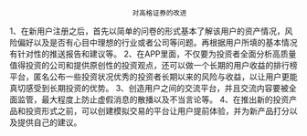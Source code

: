 
                                  对高格证券的改进
                                  
1、在新用户注册之后，首先以简单的问卷的形式基本了解该用户的资产情况，风险偏好以及是否有心目中理想的行业或者公司等问题。再根据用户所填的基本情况有针对性的推送报告和建议等。
2、在APP里面，不仅要为投资者全面分析高质量值得投资的公司和提供原创性的投资观点，还可以做一个长期的用户收益的排行榜平台，匿名公布一些投资状况优秀的投资者长期以来的风险与收益，以让用户更能真切感受到长期投资的优势。
3、创造用户之间的交流平台，并且交流内容要被全面监管，最大程度上防止虚假消息的散播以及不当言论等。
4、在推出新的投资产品和投资形式之前，可以创建模拟交易的平台让用户提前体验，并为新产品打分以及提供自己的建议。

